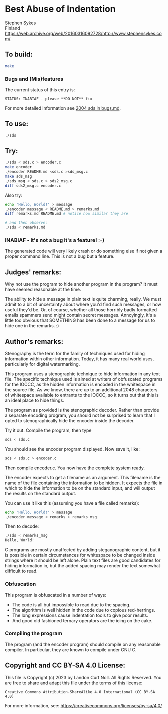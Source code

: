 # Best Abuse of Indentation

Stephen Sykes\
Finland\
<https://web.archive.org/web/20160316092728/http://www.stephensykes.com/>

## To build:

```sh
make
```


### Bugs and (Mis)features

The current status of this entry is:

```
STATUS: INABIAF - please **DO NOT** fix
```

For more detailed information see [2004 sds in bugs.md](/bugs.md#2004-sds).


## To use:

```sh
./sds
```

## Try:

```sh
./sds < sds.c > encoder.c
make encoder
./encoder README.md <sds.c >sds_msg.c
make sds_msg
./sds_msg < sds.c > sds2_msg.c
diff sds2_msg.c encoder.c
```

Also try:

```sh
echo 'Hello, World!' > message
./encoder message < README.md > remarks.md
diff remarks.md README.md # notice how similar they are

# and then observe:
./sds < remarks.md
```

### INABIAF - it's not a bug it's a feature! :-)

The generated code will very likely crash or do something else if not given a
proper command line. This is not a bug but a feature.

## Judges' remarks:

Why not use the program to hide another program in the program? It
must have seemed reasonable at the time.

The ability to hide a message in plain text is quite charming, really.
We must admit to a bit of uncertainty about where you'd find such
messages, or how useful they'd be.  Or, of course, whether all those
horribly badly formatted emails spammers send might contain secret
messages.  Annoyingly, it's a little too obvious that SOMETHING has
been done to a message for us to hide one in the remarks.  :)

## Author's remarks:

Stenography is the term for the family of techniques used for
hiding information within other information.  Today, it has many real
world uses, particularly for digital watermarking.

This program uses a stenographic technique to hide information in
any text file.  The specific technique used is aimed at writers of
obfuscated programs for the IOCCC, as the hidden information is
encoded in the whitespace in the source file.  As we know, there are
up to an additional 2048 characters of whitespace available to
entrants to the IOCCC, so it turns out that this is an ideal place to
hide things.

The program as provided is the stenographic decoder.  Rather than
provide a separate encoding program, you should not be surprised to
learn that I opted to stenographically hide the encoder inside the
decoder.

Try it out.  Compile the program, then type

```sh
sds < sds.c
```

You should see the encoder program displayed.  Now save it, like:

```sh
sds < sds.c > encoder.c
```

Then compile encoder.c.  You now have the complete system ready.

The encoder expects to get a filename as an argument.  This filename
is the name of the file containing the information to be hidden.  It
expects the file in which to hide the information to be on the
standard input, and will output the results on the standard output.

You can use it like this (assuming you have a file called remarks):

```sh
echo 'Hello, World!' > message
./encoder message < remarks > remarks_msg
```

Then to decode:

```sh
./sds < remarks_msg
Hello, World!
```

C programs are mostly unaffected by adding steganographic content,
but it is possible in certain circumstances for whitespace to be
changed inside strings where it should be left alone.  Plain text
files are good candidates for hiding information in, but the added
spacing may render the text somewhat difficult to read.

### Obfuscation

This program is obfuscated in a number of ways:

* The code is all but impossible to read due to the spacing.
* The algorithm is well hidden in the code due to copious red-herrings.
* The long expressions cause indentation tools to give poor results.
* And good old fashioned ternary operators are the icing on the cake.

### Compiling the program

The program (and the encoder program) should compile on any
reasonable compiler.  In particular, they are known to compile under
GNU C.

## Copyright and CC BY-SA 4.0 License:

This file is Copyright (c) 2023 by Landon Curt Noll.  All Rights Reserved.
You are free to share and adapt this file under the terms of this license:

    Creative Commons Attribution-ShareAlike 4.0 International (CC BY-SA 4.0)

For more information, see: https://creativecommons.org/licenses/by-sa/4.0/
